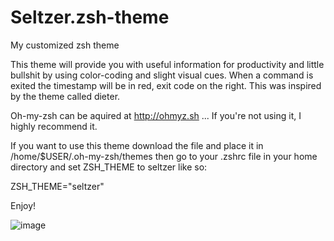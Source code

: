 # Seltzer.zsh-theme

My customized zsh theme

This theme will provide you with useful information for productivity and little
bullshit by using color-coding and slight visual cues.
When a command is exited the timestamp will be in red, exit code
on the right. This was inspired by the theme called dieter.

Oh-my-zsh can be aquired at http://ohmyz.sh ... If you're not using it, I highly recommend it.

If you want to use this theme download the file and place it in /home/$USER/.oh-my-zsh/themes then go to your .zshrc file in your home directory and set ZSH_THEME to seltzer like so:

ZSH_THEME="seltzer"

Enjoy!

![image](https://user-images.githubusercontent.com/10857349/32556556-c1b6d33e-c46d-11e7-89bb-6c2c3948a1cb.png)
